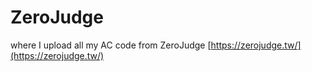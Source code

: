 # ZeroJudge
where I upload all my AC code from ZeroJudge
[https://zerojudge.tw/](https://zerojudge.tw/)
